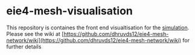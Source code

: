 # eie4-mesh-visualisation

This repository is containes the front end visualtisation for the [simulation](https://github.com/dhruvds12/eie4-mesh-simulation). Please see the wiki at [https://github.com/dhruvds12/eie4-mesh-network/wiki](https://github.com/dhruvds12/eie4-mesh-network/wiki) for further details 
